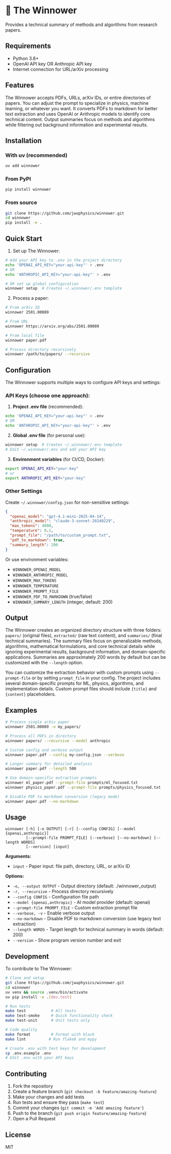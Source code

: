 # 🧺 The Winnower

Provides a technical summary of methods and algorithms from research papers.

## Requirements

- Python 3.8+
- OpenAI API key OR Anthropic API key
- Internet connection for URL/arXiv processing

## Features

The Winnower accepts PDFs, URLs, arXiv IDs, or entire directories of papers. You can adjust the prompt to specialize in physics, machine learning, or whatever you want. It converts PDFs to markdown for better text extraction and uses OpenAI or Anthropic models to identify core technical content. Output summaries focus on methods and algorithms while filtering out background information and experimental results.

## Installation

### With uv (recommended)

```bash
uv add winnower
```

### From PyPI

```bash
pip install winnower
```

### From source

```bash
git clone https://github.com/jwuphysics/winnower.git
cd winnower
pip install -e .
```

## Quick Start

1. Set up The Winnower:
```bash
# Add your API key to .env in the project directory
echo 'OPENAI_API_KEY="your-api-key"' > .env
# OR
echo 'ANTHROPIC_API_KEY="your-api-key"' > .env

# OR set up global configuration
winnower setup  # Creates ~/.winnower/.env template
```

2. Process a paper:
```bash
# From arXiv ID
winnower 2501.00089

# From URL
winnower https://arxiv.org/abs/2501.00089

# From local file
winnower paper.pdf

# Process directory recursively
winnower /path/to/papers/ --recursive
```

## Configuration

The Winnower supports multiple ways to configure API keys and settings:

### API Keys (choose one approach):

1. **Project .env file** (recommended):
```bash
echo 'OPENAI_API_KEY="your-api-key"' > .env
# OR
echo 'ANTHROPIC_API_KEY="your-api-key"' > .env
```

2. **Global .env file** (for personal use):
```bash
winnower setup  # Creates ~/.winnower/.env template
# Edit ~/.winnower/.env and add your API key
```

3. **Environment variables** (for CI/CD, Docker):
```bash
export OPENAI_API_KEY="your-key"
# or
export ANTHROPIC_API_KEY="your-key"
```

### Other Settings

Create `~/.winnower/config.json` for non-sensitive settings:

```json
{
  "openai_model": "gpt-4.1-mini-2025-04-14",
  "anthropic_model": "claude-3-sonnet-20240229",
  "max_tokens": 4000,
  "temperature": 0.1,
  "prompt_file": "/path/to/custom_prompt.txt",
  "pdf_to_markdown": true,
  "summary_length": 200
}
```

Or use environment variables:
- `WINNOWER_OPENAI_MODEL`
- `WINNOWER_ANTHROPIC_MODEL`
- `WINNOWER_MAX_TOKENS`
- `WINNOWER_TEMPERATURE`
- `WINNOWER_PROMPT_FILE`
- `WINNOWER_PDF_TO_MARKDOWN` (true/false)
- `WINNOWER_SUMMARY_LENGTH` (integer, default: 200)

## Output

The Winnower creates an organized directory structure with three folders: `papers/` (original files), `extracted/` (raw text content), and `summaries/` (final technical summaries). The summary files focus on generalizable methods, algorithms, mathematical formulations, and core technical details while ignoring experimental results, background information, and domain-specific applications. Summaries are approximately 200 words by default but can be customized with the `--length` option.

You can customize the extraction behavior with custom prompts using `--prompt-file` or by setting `prompt_file` in your config. The project includes several domain-specific prompts for ML, physics, algorithms, and implementation details. Custom prompt files should include `{title}` and `{content}` placeholders.

## Examples

```bash
# Process single arXiv paper
winnower 2501.00089 -o my_papers/

# Process all PDFs in directory
winnower papers/ --recursive --model anthropic

# Custom config and verbose output
winnower paper.pdf --config my-config.json --verbose

# Longer summary for detailed analysis
winnower paper.pdf --length 500

# Use domain-specific extraction prompts
winnower ml_paper.pdf --prompt-file prompts/ml_focused.txt
winnower physics_paper.pdf --prompt-file prompts/physics_focused.txt

# Disable PDF to markdown conversion (legacy mode)
winnower paper.pdf --no-markdown
```

## Usage

```
winnower [-h] [-o OUTPUT] [-r] [--config CONFIG] [--model {openai,anthropic}]
         [--prompt-file PROMPT_FILE] [--verbose] [--no-markdown] [--length WORDS]
         [--version] [input]
```

**Arguments:**
- `input` - Paper input: file path, directory, URL, or arXiv ID

**Options:**
- `-o, --output OUTPUT` - Output directory (default: ./winnower_output)
- `-r, --recursive` - Process directory recursively
- `--config CONFIG` - Configuration file path
- `--model {openai,anthropic}` - AI model provider (default: openai)
- `--prompt-file PROMPT_FILE` - Custom extraction prompt file
- `--verbose, -v` - Enable verbose output
- `--no-markdown` - Disable PDF to markdown conversion (use legacy text extraction)
- `--length WORDS` - Target length for technical summary in words (default: 200)
- `--version` - Show program version number and exit

## Development

To contribute to The Winnower:

```bash
# Clone and setup
git clone https://github.com/jwuphysics/winnower.git
cd winnower
uv venv && source .venv/bin/activate
uv pip install -e .[dev,test]

# Run tests
make test           # All tests
make test-smoke     # Quick functionality check
make test-unit      # Unit tests only

# Code quality
make format         # Format with black
make lint          # Run flake8 and mypy

# Create .env with test keys for development
cp .env.example .env
# Edit .env with your API keys
```

## Contributing

1. Fork the repository
2. Create a feature branch (`git checkout -b feature/amazing-feature`)
3. Make your changes and add tests
4. Run tests and ensure they pass (`make test`)
5. Commit your changes (`git commit -m 'Add amazing feature'`)
6. Push to the branch (`git push origin feature/amazing-feature`)
7. Open a Pull Request

## License

MIT